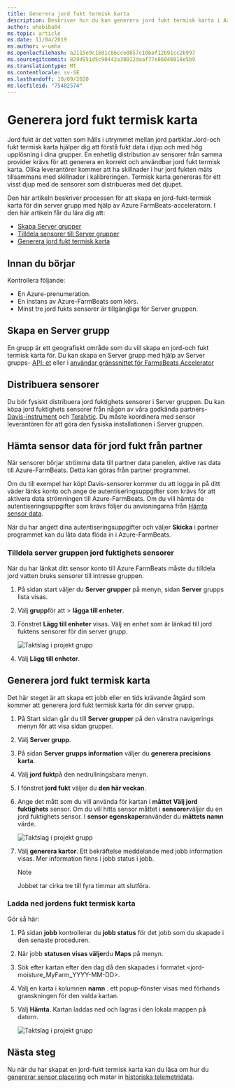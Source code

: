 ```yaml
---
title: Generera jord fukt termisk karta
description: Beskriver hur du kan generera jord fukt termisk karta i Azure FarmBeats
author: uhabiba04
ms.topic: article
ms.date: 11/04/2019
ms.author: v-umha
ms.openlocfilehash: a2115e9c1601c86cce8857c10baf12b91cc2b997
ms.sourcegitcommit: 829d951d5c90442a38012daaf77e86046018e5b9
ms.translationtype: MT
ms.contentlocale: sv-SE
ms.lasthandoff: 10/09/2020
ms.locfileid: "75482574"
---
```

# <a name="generate-soil-moisture-heatmap"></a>Generera jord fukt termisk karta

Jord fukt är det vatten som hålls i utrymmet mellan jord partiklar.Jord-och fukt termisk karta hjälper dig att förstå fukt data i djup och med hög upplösning i dina grupper. En enhetlig distribution av sensorer från samma provider krävs för att generera en korrekt och användbar jord fukt termisk karta. Olika leverantörer kommer att ha skillnader i hur jord fukten mäts tillsammans med skillnader i kalibreringen. Termisk karta genereras för ett visst djup med de sensorer som distribueras med det djupet.

Den här artikeln beskriver processen för att skapa en jord-fukt-termisk karta för din server grupp med hjälp av Azure FarmBeats-acceleratorn. I den här artikeln får du lära dig att:

- [Skapa Server grupper](#create-a-farm)
- [Tilldela sensorer till Server grupper](#get-soil-moisture-sensor-data-from-partner)
- [Generera jord fukt termisk karta](#generate-soil-moisture-heatmap)

## <a name="before-you-begin"></a>Innan du börjar

Kontrollera följande:  

- En Azure-prenumeration.
- En instans av Azure-FarmBeats som körs.
- Minst tre jord fukts sensorer är tillgängliga för Server gruppen.

## <a name="create-a-farm"></a>Skapa en Server grupp

En grupp är ett geografiskt område som du vill skapa en jord-och fukt termisk karta för. Du kan skapa en Server grupp med hjälp av Server grupps- [API: et](https://aka.ms/FarmBeatsDatahubSwagger) eller i [användar gränssnittet för FarmsBeats Accelerator](manage-farms-in-azure-farmbeats.md#create-farms)

## <a name="deploy-sensors"></a>Distribuera sensorer

Du bör fysiskt distribuera jord fuktighets sensorer i Server gruppen. Du kan köpa jord fuktighets sensorer från någon av våra godkända partners- [Davis-instrument](https://www.davisinstruments.com/product/enviromonitor-gateway/) och [Teralytic](https://teralytic.com/). Du måste koordinera med sensor leverantören för att göra den fysiska installationen i Server gruppen.

## <a name="get-soil-moisture-sensor-data-from-partner"></a>Hämta sensor data för jord fukt från partner

När sensorer börjar strömma data till partner data panelen, aktive ras data till Azure-FarmBeats. Detta kan göras från partner programmet.

Om du till exempel har köpt Davis-sensorer kommer du att logga in på ditt väder länks konto och ange de autentiseringsuppgifter som krävs för att aktivera data strömningen till Azure-FarmBeats. Om du vill hämta de autentiseringsuppgifter som krävs följer du anvisningarna från [Hämta sensor data](get-sensor-data-from-sensor-partner.md#get-sensor-data-from-sensor-partners).

När du har angett dina autentiseringsuppgifter och väljer **Skicka** i partner programmet kan du låta data flöda in i Azure-FarmBeats.

### <a name="assign-soil-moisture-sensors-to-the-farm"></a>Tilldela server gruppen jord fuktighets sensorer

När du har länkat ditt sensor konto till Azure FarmBeats måste du tilldela jord vatten bruks sensorer till intresse gruppen.

1.  På sidan start väljer du **Server grupper** på menyn, sidan **Server** grupps lista visas.
2.  Välj **grupp**för att  >  **lägga till enheter**.
3.  Fönstret **Lägg till enheter** visas. Välj en enhet som är länkad till jord fuktens sensorer för din server grupp.

    ![Taktslag i projekt grupp](./media/get-sensor-data-from-sensor-partner/add-devices-1.png)

4. Välj **Lägg till enheter**.     

## <a name="generate-soil-moisture-heatmap"></a>Generera jord fukt termisk karta

Det här steget är att skapa ett jobb eller en tids krävande åtgärd som kommer att generera jord fukt termisk karta för din server grupp.

1.  På Start sidan går du till **Server grupper** på den vänstra navigerings menyn för att visa sidan grupper.
2.  Välj **Server grupp**.
3.  På sidan **Server grupps information** väljer du **generera precisions karta**.
4.  Välj **jord fukt**på den nedrullningsbara menyn.
5.  I fönstret **jord fukt** väljer du **den här veckan**.
6.  Ange det mått som du vill använda för kartan i **måttet** **Välj jord fuktighets** sensor.
    Om du vill hitta sensor måttet i **sensorer**väljer du en jord fuktighets sensor. I **sensor egenskaper**använder du **måttets namn** värde.

    ![Taktslag i projekt grupp](./media/get-sensor-data-from-sensor-partner/soil-moisture-1.png)


7.  Välj **generera kartor**.
    Ett bekräftelse meddelande med jobb information visas. Mer information finns i jobb status i jobb.

    >[!NOTE]
    > Jobbet tar cirka tre till fyra timmar att slutföra.

### <a name="download-the-soil-moisture-heatmap"></a>Ladda ned jordens fukt termisk karta

Gör så här:

1. På sidan **jobb** kontrollerar du **jobb status** för det jobb som du skapade i den senaste proceduren.
2. När jobb **statusen visas väljer**du **Maps** på menyn.
3. Sök efter kartan efter den dag då den skapades i formatet <jord-moisture_MyFarm_YYYY-MM-DD>.
4. Välj en karta i kolumnen **namn** . ett popup-fönster visas med förhands granskningen för den valda kartan.
5. Välj **Hämta**. Kartan laddas ned och lagras i den lokala mappen på datorn.

    ![Taktslag i projekt grupp](./media/get-sensor-data-from-sensor-partner/download-soil-moisture-map-1.png)

## <a name="next-steps"></a>Nästa steg

Nu när du har skapat en jord-fukt termisk karta kan du läsa om hur du [genererar sensor placering](generate-maps-in-azure-farmbeats.md#sensor-placement-map) och matar in [historiska telemetridata](ingest-historical-telemetry-data-in-azure-farmbeats.md). 
